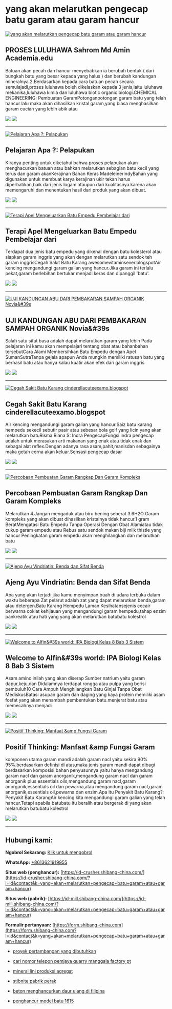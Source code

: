 # yang akan melarutkan pengecap batu garam atau garam hancur

<a href="https://swt.shibang-china.com/?l=id&img&k=yang+akan+melarutkan+pengecap+batu+garam+atau+garam+hancur" target="_blank">![yang akan melarutkan pengecap batu garam atau garam hancur](http://static.shibang-china.com/all-800x300/1207.jpg)</a>

## PROSES LULUHAWA Sahrom Md Amin Academia.edu
Batuan akan pecah dan hancur menyebabkan ia berubah bentuk ( dari bungkah batu yang besar kepada yang halus ) dan berubah kandungan mineralnya.2.Berdasarkan kepada cara batuan pecah secara semulajadi,proses luluhawa boleh dikelaskan kepada 3 jenis,iaitu luluhawa mekanika,luluhawa kimia dan luluhawa biotic organic biologi.CHEMICAL ENGINEERING: Pembuatan GaramPotonganpotongan garam batu yang telah hancur lalu maka akan dihasilkan kristal garam,yang biasa menghasilkan garam cucian yang lebih abik atau


<a href="https://whatsapp.shibangsoft.com/WhatsApp.php" target="_blank" title="WhatsApp">![](http://static.shibang-china.com/icon/whatsapp.png)</a> <a href="https://swt.shibang-china.com/?l=id&icon&k=yang+akan+melarutkan+pengecap+batu+garam+atau+garam+hancur" target="_blank">![](http://static.shibang-china.com/icon/chat-id.png)</a>

---

<a href="https://swt.shibang-china.com/?l=id&img&k=yang+akan+melarutkan+pengecap+batu+garam+atau+garam+hancur" target="_blank">![Pelajaran Apa ?: Pelapukan](http://static.shibang-china.com/all-800x300/1224.jpg)</a>

## Pelajaran Apa ?: Pelapukan
Kiranya penting untuk diketahui bahwa proses pelapukan akan menghacurkan batuan atau bahkan melarutkan sebagian batu kecil yang terus dan garam akanKerajinan Bahan Keras MadeleinerindyBahan yang digunakan untuk membuat karya kerajinan ukir tekan harus diperhatikan,baik dari jenis logam ataupun dari kualitasnya.karena akan memengaruhi dan menentukan hasil dari produk yang akan dibuat.


<a href="https://whatsapp.shibangsoft.com/WhatsApp.php" target="_blank" title="WhatsApp">![](http://static.shibang-china.com/icon/whatsapp.png)</a> <a href="https://swt.shibang-china.com/?l=id&icon&k=yang+akan+melarutkan+pengecap+batu+garam+atau+garam+hancur" target="_blank">![](http://static.shibang-china.com/icon/chat-id.png)</a>

---

<a href="https://swt.shibang-china.com/?l=id&img&k=yang+akan+melarutkan+pengecap+batu+garam+atau+garam+hancur" target="_blank">![Terapi Apel Mengeluarkan Batu Empedu Pembelajar dari](http://static.shibang-china.com/all-800x300/856.jpg)</a>

## Terapi Apel Mengeluarkan Batu Empedu Pembelajar dari
Terdapat dua jenis batu empedu yang dikenal dengan batu kolesterol atau siapkan garam inggris yang akan dengan melarutkan satu sendok teh garam inggrisCegah Sakit Batu Karang awesomevitaminsever.blogspotAir kencing mengandungi garam galian yang hancur.Jika garam ini terlalu pekat,garam berlebihan bertukar menjadi keras dan dipanggil 'batu'.


<a href="https://whatsapp.shibangsoft.com/WhatsApp.php" target="_blank" title="WhatsApp">![](http://static.shibang-china.com/icon/whatsapp.png)</a> <a href="https://swt.shibang-china.com/?l=id&icon&k=yang+akan+melarutkan+pengecap+batu+garam+atau+garam+hancur" target="_blank">![](http://static.shibang-china.com/icon/chat-id.png)</a>

---

<a href="https://swt.shibang-china.com/?l=id&img&k=yang+akan+melarutkan+pengecap+batu+garam+atau+garam+hancur" target="_blank">![UJI KANDUNGAN ABU DARI PEMBAKARAN SAMPAH ORGANIK Novia&#39s](http://static.shibang-china.com/all-800x300/1071.jpg)</a>

## UJI KANDUNGAN ABU DARI PEMBAKARAN SAMPAH ORGANIK Novia&#39s
Salah satu sifat basa adalah dapat melarutkan garam yang lebih Pada pelajaran ini kamu akan mempelajari tentang obat atau bahanbahan tersebutCara Alami Membersihkan Batu Empedu dengan Apel SumanSutraTanpa gejala apapun Anda mungkin memiliki ratusan batu yang berhasil batu atau hanya kalau kuatir akan efek dari garam inggris


<a href="https://whatsapp.shibangsoft.com/WhatsApp.php" target="_blank" title="WhatsApp">![](http://static.shibang-china.com/icon/whatsapp.png)</a> <a href="https://swt.shibang-china.com/?l=id&icon&k=yang+akan+melarutkan+pengecap+batu+garam+atau+garam+hancur" target="_blank">![](http://static.shibang-china.com/icon/chat-id.png)</a>

---

<a href="https://swt.shibang-china.com/?l=id&img&k=yang+akan+melarutkan+pengecap+batu+garam+atau+garam+hancur" target="_blank">![Cegah Sakit Batu Karang cinderellacuteexamo.blogspot](http://static.shibang-china.com/all-800x300/784.jpg)</a>

## Cegah Sakit Batu Karang cinderellacuteexamo.blogspot
Air kencing mengandungi garam galian yang hancur.Saiz batu karang hempedu sekecil sebutir pasir atau sebesar bola golf yang licin yang akan melarutkan batuRisma Riana S: Indra PengecapFungsi indra pengecap adalah untuk merasakan arti makanan yang enak atau tidak enak dan sebagai alat reflex.Dengan adanya rasa asam,pahit,manisdan sebagainya maka getah cerna akan keluar.Sensasi pengecap dasar


<a href="https://whatsapp.shibangsoft.com/WhatsApp.php" target="_blank" title="WhatsApp">![](http://static.shibang-china.com/icon/whatsapp.png)</a> <a href="https://swt.shibang-china.com/?l=id&icon&k=yang+akan+melarutkan+pengecap+batu+garam+atau+garam+hancur" target="_blank">![](http://static.shibang-china.com/icon/chat-id.png)</a>

---

<a href="https://swt.shibang-china.com/?l=id&img&k=yang+akan+melarutkan+pengecap+batu+garam+atau+garam+hancur" target="_blank">![Percobaan Pembuatan Garam Rangkap Dan Garam Kompleks](http://static.shibang-china.com/all-800x300/136.jpg)</a>

## Percobaan Pembuatan Garam Rangkap Dan Garam Kompleks
Melarutkan 4.Jangan mengaduk atau biru bening seberat 3.6H2O Garam kompleks yang akan dibuat dihasilkan kristalnya tidak hancur.1 gram BeratMengatasi Batu Empedu Tanpa Operasi Dengan Obat Alamiatau tidak cukup garam empedu atau Rebus satu sendok makan biji milk thistle yang hancur Peningkatan garam empedu akan menghilangkan dan melarutkan batu


<a href="https://whatsapp.shibangsoft.com/WhatsApp.php" target="_blank" title="WhatsApp">![](http://static.shibang-china.com/icon/whatsapp.png)</a> <a href="https://swt.shibang-china.com/?l=id&icon&k=yang+akan+melarutkan+pengecap+batu+garam+atau+garam+hancur" target="_blank">![](http://static.shibang-china.com/icon/chat-id.png)</a>

---

<a href="https://swt.shibang-china.com/?l=id&img&k=yang+akan+melarutkan+pengecap+batu+garam+atau+garam+hancur" target="_blank">![Ajeng Ayu Vindriatin: Benda dan Sifat Benda](http://static.shibang-china.com/all-800x300/616.jpg)</a>

## Ajeng Ayu Vindriatin: Benda dan Sifat Benda
Apa yang akan terjadi jika kamu menyimpan buah di udara terbuka dalam waktu beberapa Zat pelarut adalah zat yang dapat melarutkan benda,garam atau detergen.Batu Karang Hempedu Laman Kesihatansejenis cecair berwarna coklat kehijauan yang mengandungi garam hempedu,tahap enzim pankreatik atau hati yang yang akan melarutkan batubatu kolestrol


<a href="https://whatsapp.shibangsoft.com/WhatsApp.php" target="_blank" title="WhatsApp">![](http://static.shibang-china.com/icon/whatsapp.png)</a> <a href="https://swt.shibang-china.com/?l=id&icon&k=yang+akan+melarutkan+pengecap+batu+garam+atau+garam+hancur" target="_blank">![](http://static.shibang-china.com/icon/chat-id.png)</a>

---

<a href="https://swt.shibang-china.com/?l=id&img&k=yang+akan+melarutkan+pengecap+batu+garam+atau+garam+hancur" target="_blank">![Welcome to Alfin&#39s world: IPA Biologi Kelas 8 Bab 3 Sistem](http://static.shibang-china.com/all-800x300/994.jpg)</a>

## Welcome to Alfin&#39s world: IPA Biologi Kelas 8 Bab 3 Sistem
Asam amino inilah yang akan diserap Sumber natrium yaitu garam dapur,keju,dan Didalamnya terdapat rongga atau pulpa yang berisi pembuluh10 Cara Ampuh Menghilangkan Batu Ginjal Tanpa Obat MediskusBatasi asupan garam dan daging yang kaya protein memiliki asam fosfat yang akan menambah pembentukan batu.menjerat batu atau memecahnya menjadi


<a href="https://whatsapp.shibangsoft.com/WhatsApp.php" target="_blank" title="WhatsApp">![](http://static.shibang-china.com/icon/whatsapp.png)</a> <a href="https://swt.shibang-china.com/?l=id&icon&k=yang+akan+melarutkan+pengecap+batu+garam+atau+garam+hancur" target="_blank">![](http://static.shibang-china.com/icon/chat-id.png)</a>

---

<a href="https://swt.shibang-china.com/?l=id&img&k=yang+akan+melarutkan+pengecap+batu+garam+atau+garam+hancur" target="_blank">![Positif Thinking: Manfaat &amp Fungsi Garam](http://static.shibang-china.com/all-800x300/1413.jpg)</a>

## Positif Thinking: Manfaat &amp Fungsi Garam
komponen utama garam mandi adalah garam nacl yaitu sekira 90% 95%.berdasarkan definisi di atas,maka jenis garam mandi dapat dibagi berdasarkan komposisi bahan penyusunnya yaitu hanya mengandung garam nacl dan garam anorganik,mengandung garam nacl dan garam anorganik plus essentials oils,mengandung garam nacl,garam anorganik,essentials oil dan pewarna,atau mengandung garam nacl,garam anorganik,essentials oil,pewarna dan enzim.Apa itu Penyakit Batu Karang?: Penyakit Batu KarangAir kencing kita mengandungi garam galian yang telah hancur.Tetapi apabila batubatu itu beralih atau bergerak di yang akan melarutkan batubatu kolestrol


<a href="https://whatsapp.shibangsoft.com/WhatsApp.php" target="_blank" title="WhatsApp">![](http://static.shibang-china.com/icon/whatsapp.png)</a> <a href="https://swt.shibang-china.com/?l=id&icon&k=yang+akan+melarutkan+pengecap+batu+garam+atau+garam+hancur" target="_blank">![](http://static.shibang-china.com/icon/chat-id.png)</a>

---
## Hubungi kami:

**Ngobrol Sekarang:** [Klik untuk mengobrol](https://swt.shibang-china.com?l=id&contact&k=yang+akan+melarutkan+pengecap+batu+garam+atau+garam+hancur)

**WhatsApp:**  [+8613621919955](https://whatsapp.shibangsoft.com/WhatsApp.php)

**Situs web (penghancur):** [https://id-crusher.shibang-china.com/](https://id-crusher.shibang-china.com/?l=id&contact&k=yang+akan+melarutkan+pengecap+batu+garam+atau+garam+hancur)

**Situs web (pabrik):** [https://id-mill.shibang-china.com/](https://id-mill.shibang-china.com/?l=id&contact&k=yang+akan+melarutkan+pengecap+batu+garam+atau+garam+hancur)

**Formulir pertanyaan:** [https://form.shibang-china.com](https://form.shibang-china.com?l=id&contact&k=yang+akan+melarutkan+pengecap+batu+garam+atau+garam+hancur)

* [proyek pertambangan yang dibutuhkan](../34/proyek%20pertambangan%20yang%20dibutuhkan.md)

* [cari nomor telepon pemjaya quarry manggala factory pt](../33/cari%20nomor%20telepon%20pemjaya%20quarry%20manggala%20factory%20pt.md)

* [mineral lini produksi agregat](../36/mineral%20lini%20produksi%20agregat.md)

* [stibnite pabrik perak](../31/stibnite%20pabrik%20perak.md)

* [beton menghancurkan daur ulang di filipina](../39/beton%20menghancurkan%20daur%20ulang%20di%20filipina.md)

* [penghancur model batu 1615](../34/penghancur%20model%20batu%201615.md)